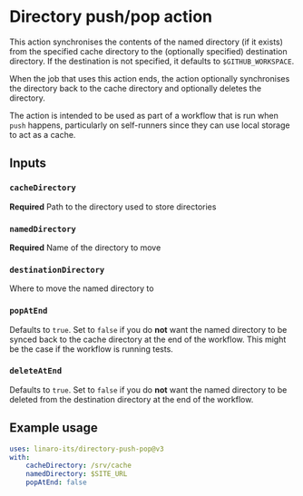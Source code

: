 # Directory push/pop action

This action synchronises the contents of the named directory (if it exists) from the specified cache directory to the (optionally specified) destination directory. If the destination is not specified, it defaults to `$GITHUB_WORKSPACE`.

When the job that uses this action ends, the action optionally synchronises the directory back to the cache directory and optionally deletes the directory.

The action is intended to be used as part of a workflow that is run when `push` happens, particularly on self-runners since they can use local storage to act as a cache.

## Inputs

### `cacheDirectory`

**Required** Path to the directory used to store directories

### `namedDirectory`

**Required** Name of the directory to move

### `destinationDirectory`

Where to move the named directory to

### `popAtEnd`

Defaults to `true`. Set to `false` if you do **not** want the named directory to be synced back to the cache directory at the end of the workflow. This might be the case if the workflow is running tests.

### `deleteAtEnd`

Defaults to `true`. Set to `false` if you do **not** want the named directory to be deleted from the destination directory at the end of the workflow.

## Example usage

```yaml
uses: linaro-its/directory-push-pop@v3
with:
    cacheDirectory: /srv/cache
    namedDirectory: $SITE_URL
    popAtEnd: false
```
